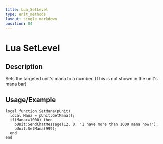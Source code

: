 ```yaml
---
title: Lua_SetLevel
type: unit_methods
layout: single_markdown
position: 84
---
```


# Lua SetLevel

## Description

Sets the targeted unit's mana to a number. (This is not shown in the unit's mana bar)

## Usage/Example

```
local function SetMana(pUnit)
  local Mana = pUnit:GetMana();
  if(Mana>=1000) then
    pUnit:SendChatMessage(12, 0, "I have more than 1000 mana now!");
    pUnit:SetMana(999);
  end
end
```

